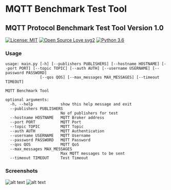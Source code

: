 # MQTT Benchmark Test Tool

MQTT Protocol Benchmark Test Tool
Version 1.0
----------------------------------

[![License: MIT](https://img.shields.io/badge/License-MIT-yellow.svg)](https://opensource.org/licenses/MIT)
[![Open Source Love svg2](https://badges.frapsoft.com/os/v2/open-source.svg?v=103)](https://github.com/ellerbrock/open-source-badges/)
[![Python 3.6](https://img.shields.io/badge/python-3.6-blue.svg)](https://www.python.org/downloads/release/python-360/)


### Usage
```
usage: main.py [-h] [--publishers PUBLISHERS] [--hostname HOSTNAME] [--port PORT] [--topic TOPIC] [--auth AUTH] [--username USERNAME] [--password PASSWORD]
               [--qos QOS] [--max_messages MAX_MESSAGES] [--timeout TIMEOUT]

MQTT Benchmark Tool

optional arguments:
  -h, --help            show this help message and exit
  --publishers PUBLISHERS
                        No of publishers for test
  --hostname HOSTNAME   MQTT Broker address
  --port PORT           MQTT Port
  --topic TOPIC         MQTT Topic
  --auth AUTH           MQTT Authentication
  --username USERNAME   MQTT Username
  --password PASSWORD   MQTT Password
  --qos QOS             MQTT QoS
  --max_messages MAX_MESSAGES
                        Max MQTT messages to be sent
  --timeout TIMEOUT     Test Timeout

```

### Screenshots
![alt text](https://github.com/shiyazt/MQTT_Benchmark_Test_Tool/blob/main/screenshots/1.png)
![alt text](https://github.com/shiyazt/MQTT_Benchmark_Test_Tool/blob/main/screenshots/2.png)



